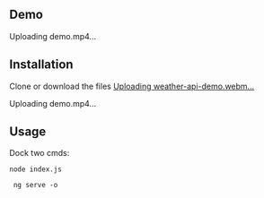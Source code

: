 ## Demo



Uploading demo.mp4…



## Installation

Clone or download the files
[Uploading weather-api-demo.webm…]()


Uploading demo.mp4…


## Usage

Dock two cmds: 

```node index.js```

``` ng serve -o```



